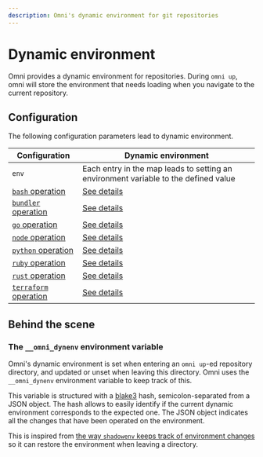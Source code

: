 ```yaml
---
description: Omni's dynamic environment for git repositories
---
```


# Dynamic environment

Omni provides a dynamic environment for repositories. During `omni up`, omni will store the environment that needs loading when you navigate to the current repository.

## Configuration

The following configuration parameters lead to dynamic environment.

| Configuration | Dynamic environment |
|---------------|---------------------|
| `env` | Each entry in the map leads to setting an environment variable to the defined value |
| [`bash` operation](/reference/configuration/parameters/up/bash) | [See details](/reference/configuration/parameters/up/bash#dynamic-environment) |
| [`bundler` operation](/reference/configuration/parameters/up/bundler) | [See details](/reference/configuration/parameters/up/bundler#dynamic-environment) |
| [`go` operation](/reference/configuration/parameters/up/go) | [See details](/reference/configuration/parameters/up/go#dynamic-environment) |
| [`node` operation](/reference/configuration/parameters/up/node) | [See details](/reference/configuration/parameters/up/node#dynamic-environment) |
| [`python` operation](/reference/configuration/parameters/up/python) | [See details](/reference/configuration/parameters/up/python#dynamic-environment) |
| [`ruby` operation](/reference/configuration/parameters/up/ruby) | [See details](/reference/configuration/parameters/up/ruby#dynamic-environment) |
| [`rust` operation](/reference/configuration/parameters/up/rust) | [See details](/reference/configuration/parameters/up/rust#dynamic-environment) |
| [`terraform` operation](/reference/configuration/parameters/up/terraform) | [See details](/reference/configuration/parameters/up/terraform#dynamic-environment) |

## Behind the scene

### The `__omni_dynenv` environment variable

Omni's dynamic environment is set when entering an `omni up`-ed repository directory, and updated or unset when leaving this directory. Omni uses the `__omni_dynenv` environment variable to keep track of this.

This variable is structured with a [blake3](https://github.com/BLAKE3-team/BLAKE3) hash, semicolon-separated from a JSON object. The hash allows to easily identify if the current dynamic environment corresponds to the expected one. The JSON object indicates all the changes that have been operated on the environment.

This is inspired from [the way `shadowenv` keeps track of environment changes](https://shopify.github.io/shadowenv/integration/) so it can restore the environment when leaving a directory.
